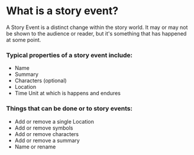 # What is a story event?

A Story Event is a distinct change within the story world.  It may or may not be shown to the audience or reader, but it's something that has happened at some point. 

### Typical properties of a story event include:

- Name
- Summary
- Characters (optional)
- Location
- Time Unit at which is happens and endures

### Things that can be done or to story events:

- Add or remove a single Location
- Add or remove symbols
- Add or remove characters
- Add or remove a summary
- Name or rename
